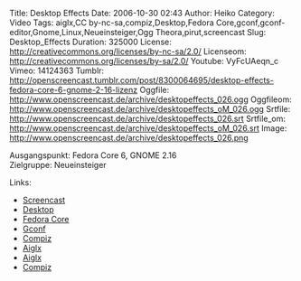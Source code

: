 Title: Desktop Effects
Date: 2006-10-30 02:43
Author: Heiko
Category: Video
Tags: aiglx,CC by-nc-sa,compiz,Desktop,Fedora Core,gconf,gconf-editor,Gnome,Linux,Neueinsteiger,Ogg Theora,pirut,screencast
Slug: Desktop_Effects
Duration: 325000
License: http://creativecommons.org/licenses/by-nc-sa/2.0/
Licenseom: http://creativecommons.org/licenses/by-sa/2.0/
Youtube: VyFcUAeqn_c
Vimeo: 14124363
Tumblr: http://openscreencast.tumblr.com/post/8300064695/desktop-effects-fedora-core-6-gnome-2-16-lizenz
Oggfile: http://www.openscreencast.de/archive/desktopeffects_026.ogg
Oggfileom: http://www.openscreencast.de/archive/desktopeffects_oM_026.ogg
Srtfile: http://www.openscreencast.de/archive/desktopeffects_026.srt
Srtfile_om: http://www.openscreencast.de/archive/desktopeffects_oM_026.srt
Image: http://www.openscreencast.de/archive/desktopeffects_026.png

Ausgangspunkt: Fedora Core 6, GNOME 2.16  
Zielgruppe: Neueinsteiger  

Links:

  * [Screencast](http://de.wikipedia.org/wiki/Screencast)
  * [Desktop](http://de.wikipedia.org/wiki/Desktop_%28EDV%29)
  * [Fedora Core](http://de.wikipedia.org/wiki/Fedora_Core)
  * [Gconf](http://en.wikipedia.org/wiki/Gconf)
  * [Compiz](http://de.wikipedia.org/wiki/Compiz)
  * [Aiglx](http://de.wikipedia.org/wiki/AIGLX)
  * [Aiglx](http://fedorawiki.de/index.php/Aiglx)
  * [Compiz](http://de.opensuse.org/Compiz)

